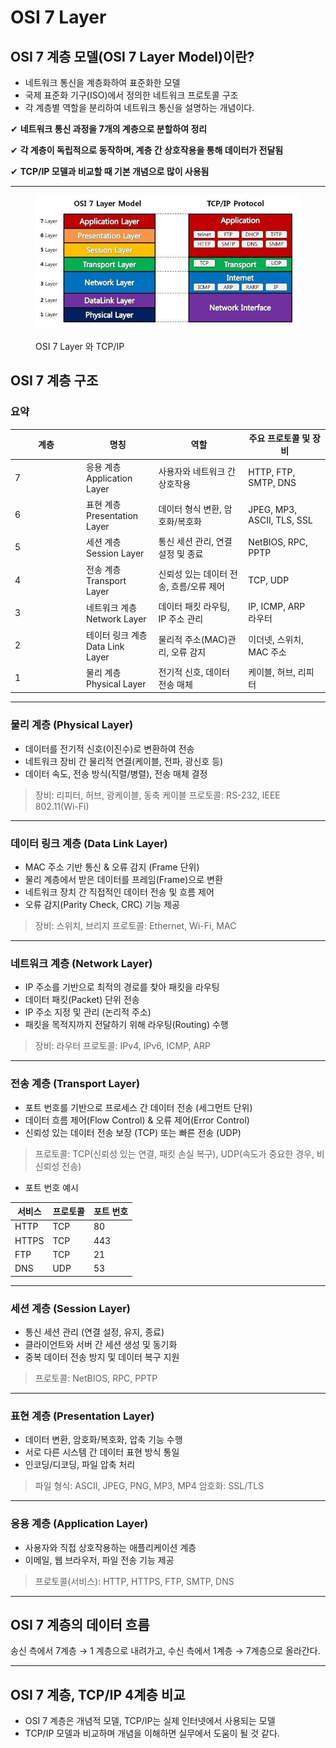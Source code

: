 # OSI 7 Layer

## OSI 7 계층 모델(OSI 7 Layer Model)이란?

* 네트워크 통신을 계층화하여 표준화한 모델
* 국제 표준화 기구(ISO)에서 정의한 네트워크 프로토콜 구조
* 각 계층별 역할을 분리하여 네트워크 통신을 설명하는 개념이다.

✔ **네트워크 통신 과정을 7개의 계층으로 분할하여 정리**

✔ **각 계층이 독립적으로 동작하며, 계층 간 상호작용을 통해 데이터가 전달됨**

✔ **TCP/IP 모델과 비교할 때 기본 개념으로 많이 사용됨**

***

<figure><img src="../../.gitbook/assets/Pasted image 20240819202412.png" alt=""><figcaption><p>OSI 7 Layer 와 TCP/IP</p></figcaption></figure>

## OSI 7 계층 구조

### 요약

<table><thead><tr><th width="100">계층</th><th>명칭</th><th>역할</th><th>주요 프로토콜 및 장비</th></tr></thead><tbody><tr><td>7</td><td>응용 계층<br>Application Layer</td><td>사용자와 네트워크 간 상호작용</td><td>HTTP, FTP, SMTP, DNS</td></tr><tr><td>6</td><td>표현 계층<br>Presentation Layer</td><td>데이터 형식 변환, 암호화/복호화</td><td>JPEG, MP3, ASCII, TLS, SSL</td></tr><tr><td>5</td><td>세션 계층<br>Session Layer</td><td>통신 세션 관리, 연결 설정 및 종료</td><td>NetBIOS, RPC, PPTP</td></tr><tr><td>4</td><td>전송 계층<br>Transport Layer</td><td>신뢰성 있는 데이터 전송, 흐름/오류 제어</td><td>TCP, UDP</td></tr><tr><td>3</td><td>네트워크 계층<br>Network Layer</td><td>데이터 패킷 라우팅, IP 주소 관리</td><td>IP, ICMP, ARP<br>라우터</td></tr><tr><td>2</td><td>테이터 링크 계층<br>Data Link Layer</td><td>물리적 주소(MAC)관리, 오류 감지</td><td>이더넷, 스위치, MAC 주소</td></tr><tr><td>1</td><td>물리 계층<br>Physical Layer</td><td>전기적 신호, 데이터 전송 매체</td><td>케이블, 허브, 리피터</td></tr></tbody></table>

***

### 물리 계층 (Physical Layer)

* 데이터를 전기적 신호(이진수)로 변환하여 전송
* 네트워크 장비 간 물리적 연결(케이블, 전파, 광신호 등)
* 데이터 속도, 전송 방식(직렬/병렬), 전송 매체 결정

> 장비: 리피터, 허브, 광케이블, 동축 케이블 프로토콜: RS-232, IEEE 802.11(Wi-Fi)

***

### 데이터 링크 계층 (Data Link Layer)

* MAC 주소 기반 통신 & 오류 감지 (Frame 단위)
* 물리 계층에서 받은 데이터를 프레임(Frame)으로 변환
* 네트워크 장치 간 직접적인 데이터 전송 및 흐름 제어
* 오류 감지(Parity Check, CRC) 기능 제공

> 장비: 스위치, 브리지 프로토콜: Ethernet, Wi-Fi, MAC

***

### 네트워크 계층 (Network Layer)

* IP 주소를 기반으로 최적의 경로를 찾아 패킷을 라우팅
* 데이터 패킷(Packet) 단위 전송
* IP 주소 지정 및 관리 (논리적 주소)
* 패킷을 목적지까지 전달하기 위해 라우팅(Routing) 수행

> 장비: 라우터 프로토콜: IPv4, IPv6, ICMP, ARP

***

### 전송 계층 (Transport Layer)

* 포트 번호를 기반으로 프로세스 간 데이터 전송 (세그먼트 단위)
* 데이터 흐름 제어(Flow Control) & 오류 제어(Error Control)
* 신뢰성 있는 데이터 전송 보장 (TCP) 또는 빠른 전송 (UDP)

> 프로토콜: TCP(신뢰성 있는 연결, 패킷 손실 복구), UDP(속도가 중요한 경우, 비신뢰성 전송)

* 포트 번호 예시

| 서비스   | 프로토콜 | 포트 번호 |
| ----- | ---- | ----- |
| HTTP  | TCP  | 80    |
| HTTPS | TCP  | 443   |
| FTP   | TCP  | 21    |
| DNS   | UDP  | 53    |

***

### 세션 계층 (Session Layer)

* 통신 세션 관리 (연결 설정, 유지, 종료)
* 클라이언트와 서버 간 세션 생성 및 동기화
* 중복 데이터 전송 방지 및 데이터 복구 지원

> 프로토콜: NetBIOS, RPC, PPTP

***

### 표현 계층 (Presentation Layer)

* 데이터 변환, 암호화/복호화, 압축 기능 수행
* 서로 다른 시스템 간 데이터 표현 방식 통일
* 인코딩/디코딩, 파일 압축 처리

> 파일 형식: ASCII, JPEG, PNG, MP3, MP4 암호화: SSL/TLS

***

### 응용 계층 (Application Layer)

* 사용자와 직접 상호작용하는 애플리케이션 계층
* 이메일, 웹 브라우저, 파일 전송 기능 제공

> 프로토콜(서비스): HTTP, HTTPS, FTP, SMTP, DNS

***

## OSI 7 계층의 데이터 흐름

송신 측에서 7계층 → 1 계층으로 내려가고, 수신 측에서 1계층 → 7계층으로 올라간다.

***

## OSI 7 계층, TCP/IP 4계층 비교

* OSI 7 계층은 개념적 모델, TCP/IP는 실제 인터넷에서 사용되는 모델
* TCP/IP 모델과 비교하며 개념을 이해하면 실무에서 도움이 될 것 같다.
